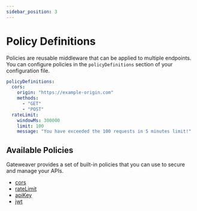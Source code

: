 ```yaml
---
sidebar_position: 3
---
```


# Policy Definitions

Policies are reusable middleware that can be applied to multiple endpoints. You can configure policies in the `policyDefinitions` section of your configuration file.

```yaml title="gateweaver.yml"
policyDefinitions:
  cors:
    origin: "https://example-origin.com"
    methods:
      - "GET"
      - "POST"
  rateLimit:
    windowMs: 300000
    limit: 100
    message: "You have exceeded the 100 requests in 5 minutes limit!"
```

## Available Policies

Gateweaver provides a set of built-in policies that you can use to secure and manage your APIs.

- [cors](/docs/configuration/policies/cors)
- [rateLimit](/docs/configuration/policies/rate-limit)
- [apiKey](/docs/configuration/policies/api-key)
- [jwt](/docs/configuration/policies/jwt)
